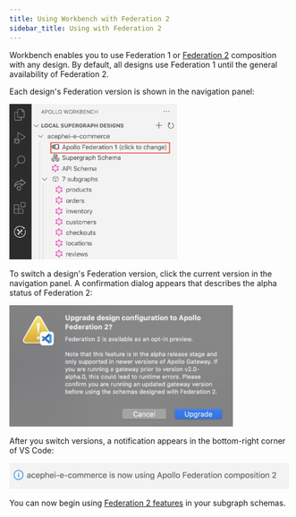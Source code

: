 ```yaml
---
title: Using Workbench with Federation 2
sidebar_title: Using with Federation 2
---
```


Workbench enables you to use Federation 1 or [Federation 2](https://www.apollographql.com/docs/federation/v2/) composition with any design. By default, all designs use Federation 1 until the general availability of Federation 2.

Each design's Federation version is shown in the navigation panel:

<img class="screenshot" src="../images/workbench/apollo-federation-version.jpg" alt="Federation version switcher in Workbench" width="300"/>

To switch a design's Federation version, click the current version in the navigation panel. A confirmation dialog appears that describes the alpha status of Federation 2:

<img class="screenshot" src="../images/workbench/apollo-federation-version-dialog.jpg" alt="Federation version switch confirmation" width="400"/>

After you switch versions, a notification appears in the bottom-right corner of VS Code:

<img class="screenshot" src="../images/workbench/apollo-federation-version-upgrade-complete.jpg" alt="Federation version switch notification" width="500" />

You can now begin using [Federation 2 features](https://www.apollographql.com/docs/federation/v2/federation-2/new-in-federation-2/) in your subgraph schemas.
